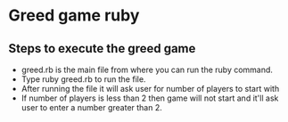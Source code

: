 # Greed game ruby
## Steps to execute the greed game
* greed.rb is the main file from where you can run the ruby command.
* Type ruby greed.rb to run the file.
* After running the file it will ask user for number of players to start with
* If number of players is less than 2 then game will not start and it'll ask user to enter a number greater than 2.